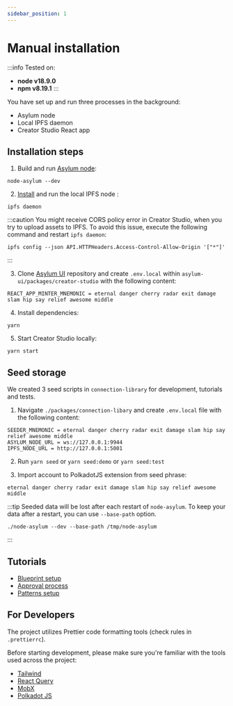```yaml
---
sidebar_position: 1
---
```


# Manual installation

:::info
Tested on:
- **node v18.9.0**
- **npm v8.19.1**
:::

You have set up and run three processes in the background:

-  Asylum node
-  Local IPFS daemon
-  Creator Studio React app

## Installation steps

1. Build and run [Asylum node](../../node/installation):

```
node-asylum --dev
```

2. [Install](https://docs.ipfs.io/install/command-line/#official-distributions) and run the local IPFS node :

```
ipfs daemon
```

:::caution
You might receive CORS policy error in Creator Studio, when you try to upload assets to IPFS.
To avoid this issue, execute the following command and restart `ipfs daemon`:

```
ipfs config --json API.HTTPHeaders.Access-Control-Allow-Origin '["*"]'
```
:::

3. Clone [Asylum UI](https://gitlab.com/asylum-space/asylum-ui) repository and create `.env.local` within `asylum-ui/packages/creator-studio` with the following content:
```
REACT_APP_MINTER_MNEMONIC = eternal danger cherry radar exit damage slam hip say relief awesome middle
```

4. Install dependencies:
```
yarn
```

5. Start Creator Studio locally:

```
yarn start
```

## Seed storage

We created 3 seed scripts in `connection-library` for development, tutorials and tests.


1. Navigate `./packages/connection-libary` and create `.env.local` file with the following content:

```
SEEDER_MNEMONIC = eternal danger cherry radar exit damage slam hip say relief awesome middle
ASYLUM_NODE_URL = ws://127.0.0.1:9944
IPFS_NODE_URL = http://127.0.0.1:5001
```

2. Run `yarn seed` or `yarn seed:demo` or `yarn seed:test`

3. Import account to PolkadotJS extension from seed phrase:

```
eternal danger cherry radar exit damage slam hip say relief awesome middle
```

:::tip
Seeded data will be lost after each restart of `node-asylum`. To keep your data after a restart, you can use `--base-path` option.

```
./node-asylum --dev --base-path /tmp/node-asylum
```
:::



## Tutorials

-  [Blueprint setup](../../tutorials/testing-guide-blueprint-setup)
-  [Approval process](../../tutorials/testing-guide-approval-process)
-  [Patterns setup](../../tutorials/testing-guide-patterns)

## For Developers

The project utilizes Prettier code formatting tools (check rules in `.prettierrc`).

Before starting development, please make sure you're familiar with the tools used across the project:

-  [Tailwind](https://tailwindcss.com/docs/installation)
-  [React Query](https://react-query.tanstack.com/overview)
-  [MobX](https://mobx.js.org/README.html)
-  [Polkadot JS](https://polkadot.js.org/docs/api/)

